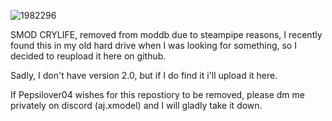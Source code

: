 ![1982296](https://github.com/prodbyaj1/SMOD-CRYLIFE/assets/164549528/605062f6-bd2c-4311-8132-4b0d3ecbaddf)





SMOD CRYLIFE, removed from moddb due to steampipe reasons, I recently found this in my old hard drive when I was looking for something, so I decided to reupload it here on github.


Sadly, I don't have version 2.0, but if I do find it i'll upload it here.


If Pepsilover04 wishes for this repostiory to be removed, please dm me privately on discord (aj.xmodel) and I will gladly take it down.

